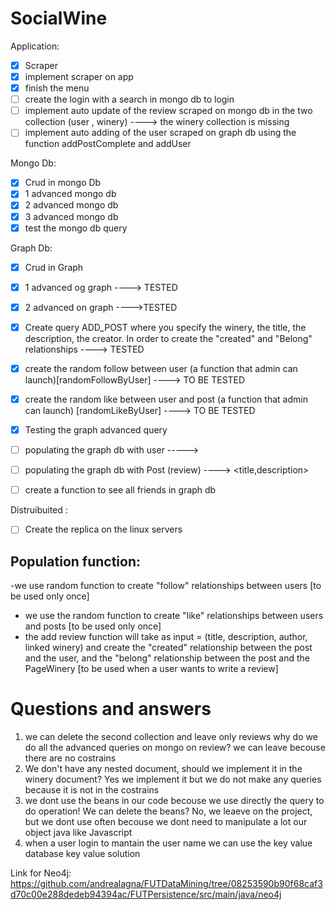 # SocialWine

Application:
- [x] Scraper
- [x] implement scraper on app
- [x] finish the menu
- [ ] create the login with a search in mongo db to login
- [ ] implement auto update of the review scraped on mongo db in the two collection (user , winery) ----> the winery collection is missing
- [ ] implement auto adding of the user scraped on graph db using the function addPostComplete and addUser

Mongo Db:

- [x] Crud in mongo Db
- [x] 1 advanced mongo db
- [x] 2 advanced mongo db
- [x] 3 advanced mongo db
- [x] test the mongo db query 

Graph Db:
- [x] Crud in Graph
- [x] 1 advanced og graph ----> TESTED
- [x] 2 advanced on graph ---->TESTED
- [x] Create query ADD_POST where you specify the winery, the title, the description, the creator. In order to create the "created" and "Belong" relationships ----> TESTED
- [x] create the random follow between user (a function that admin can launch)[randomFollowByUser] ----> TO BE TESTED
- [x] create the random like between user and post (a function that admin can launch) [randomLikeByUser] ----> TO BE TESTED
- [x] Testing the graph advanced query
- [ ] populating the graph db with user -----> <name>
- [ ] populating the graph db with Post (review) ----> <title,description>
- [ ] create a function to see all friends in graph db 




Distruibuited : 
- [ ] Create the replica on the linux servers

  
  
## Population function:
-we use random function to create "follow" relationships between users [to be used only once]
- we use the random function to create "like" relationships between users and posts [to be used only once]
- the add review function will take as input = (title, description, author, linked winery) and create the "created" relationship between the post and the user, and the "belong" relationship between the post and the PageWinery [to be used when a user wants to write a review]
  
  

# Questions and answers
1. we can delete the second collection and leave only reviews why do we do all the advanced queries on mongo on review?
  we can leave becouse there are no costrains
2. We don't have any nested document, should we implement it in the winery document?
  Yes we implement it but we do not make any queries because it is not in the costrains
3. we dont use the beans in our code becouse we use directly the query to do operation! We can delete the beans?
  No, we leaeve on the project, but we dont use often becouse we dont need to manipulate a lot our object java like Javascript
4. when a user login to mantain the user name we can use the key value database 
  key value solution 
  

Link for Neo4j:
https://github.com/andrealagna/FUTDataMining/tree/08253590b90f68caf3d70c00e288dedeb94394ac/FUTPersistence/src/main/java/neo4j



